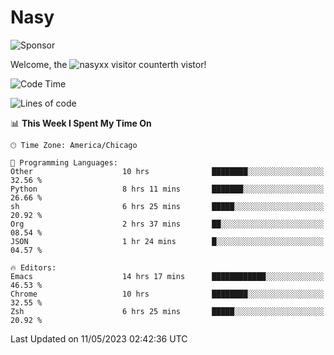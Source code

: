 # Nasy

<!--
<p align="center">
<img height="200" src="https://github-readme-stats.vercel.app/api?username=nasyxx&count_private=true&show_icons=true&theme=dracula&include_all_commits=true"/>
<img height="200" src="https://github-readme-stats.vercel.app/api/top-langs/?username=nasyxx&theme=dracula&hide=html,jupyter+notebook&count_private=true&show_icons=true"/>
</p>

  
----------------
-->

![Sponsor](https://img.shields.io/static/v1.svg?label=Sponsor&message=%E2%9D%A4&logo=GitHub&style=flat&color=pink)
 
Welcome, the ![nasyxx visitor counter](https://count.getloli.com/get/@nasyxx?theme=rule34)th vistor!
 
<!--START_SECTION:waka-->
![Code Time](http://img.shields.io/badge/Code%20Time-3%2C505%20hrs%2029%20mins-blue)

![Lines of code](https://img.shields.io/badge/From%20Hello%20World%20I%27ve%20Written-6.2%20million%20lines%20of%20code-blue)

📊 **This Week I Spent My Time On** 

```text
🕑︎ Time Zone: America/Chicago

💬 Programming Languages: 
Other                    10 hrs              ████████░░░░░░░░░░░░░░░░░   32.56 % 
Python                   8 hrs 11 mins       ███████░░░░░░░░░░░░░░░░░░   26.66 % 
sh                       6 hrs 25 mins       █████░░░░░░░░░░░░░░░░░░░░   20.92 % 
Org                      2 hrs 37 mins       ██░░░░░░░░░░░░░░░░░░░░░░░   08.54 % 
JSON                     1 hr 24 mins        █░░░░░░░░░░░░░░░░░░░░░░░░   04.57 % 

🔥 Editors: 
Emacs                    14 hrs 17 mins      ████████████░░░░░░░░░░░░░   46.53 % 
Chrome                   10 hrs              ████████░░░░░░░░░░░░░░░░░   32.55 % 
Zsh                      6 hrs 25 mins       █████░░░░░░░░░░░░░░░░░░░░   20.92 % 
```


 Last Updated on 11/05/2023 02:42:36 UTC
<!--END_SECTION:waka-->

<!-- ![visitors](https://visitor-badge.laobi.icu/badge?page_id=nasyxx.nasyxx) -->
